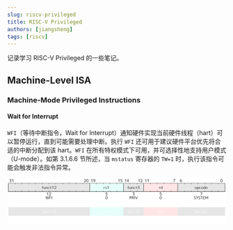 ```yaml
---
slug: riscv-privileged
title: RISC-V Privileged
authors: [jiangsheng]
tags: [riscv]
---
```


记录学习 RISC-V Privileged 的一些笔记。

## Machine-Level ISA

### Machine-Mode Privileged Instructions

#### Wait for Interrupt

`WFI`（等待中断指令，Wait for Interrupt）通知硬件实现当前硬件线程（hart）可以暂停运行，直到可能需要处理中断。执行 `WFI`
还可用于建议硬件平台优先将合适的中断分配到该
hart。`WFI` 在所有特权模式下可用，并可选择性地支持用户模式（U-mode）。如第 3.1.6.6 节所述，当 `mstatus` 寄存器的 `TW=1`
时，执行该指令可能会触发非法指令异常。

![WFI.svg](image/light/WFI.svg#gh-light-mode-only)
![WFI.svg](image/dark/WFI.svg#gh-dark-mode-only)
